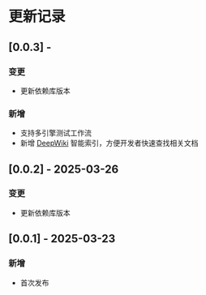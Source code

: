 # 更新记录

## [0.0.3] - 
### 变更
- 更新依赖库版本

### 新增
- 支持多引擎测试工作流
- 新增 [DeepWiki](https://deepwiki.com) 智能索引，方便开发者快速查找相关文档

## [0.0.2] - 2025-03-26
### 变更
- 更新依赖库版本

## [0.0.1] - 2025-03-23
### 新增
- 首次发布

